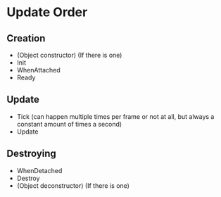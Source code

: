 # Update Order
## Creation
- (Object constructor) (If there is one)
- Init
- WhenAttached
- Ready
## Update
- Tick (can happen multiple times per frame or not at all, but always a constant amount of times a second)
- Update
## Destroying
- WhenDetached
- Destroy
- (Object deconstructor) (If there is one)